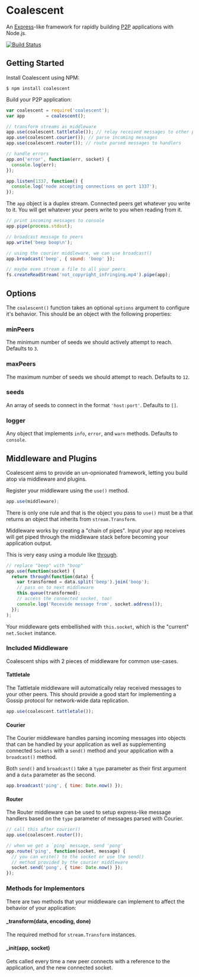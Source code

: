 Coalescent
==========

An [Express](http://expressjs.com/)-like framework for rapidly building
[P2P](http://en.wikipedia.org/wiki/Peer-to-peer) applications with Node.js.

[![Build Status](https://travis-ci.org/gordonwritescode/coalescent.svg)](https://travis-ci.org/gordonwritescode/coalescent)

## Getting Started

Install Coalescent using NPM:

```
$ npm install coalescent
```

Build your P2P application:

```js
var coalescent = require('coalescent');
var app        = coalescent();

// transform streams as middleware
app.use(coalescent.tattletale()); // relay received messages to other peers
app.use(coalescent.courier()); // parse incoming messages
app.use(coalescent.router()); // route parsed messages to handlers

// handle errors
app.on('error', function(err, socket) {
  console.log(err);
});

app.listen(1337, function() {
  console.log('node accepting connections on port 1337');
});
```

The `app` object is a duplex stream. Connected peers get whatever you write to
it. You will get whatever your peers write to you when reading from it.

```js
// print incoming messages to console
app.pipe(process.stdout);

// broadcast message to peers
app.write('beep boop\n');

// using the courier middleware, we can use broadcast()
app.broadcast('beep', { sound: 'boop' });

// maybe even stream a file to all your peers
fs.createReadStream('not_copyright_infringing.mp4').pipe(app);
```

## Options

The `coalescent()` function takes an optional `options` argument to configure
it's behavior. This should be an object with the following properties:

### minPeers

The minimum number of seeds we should actively attempt to reach. Defaults to `3`.

### maxPeers

The maximum number of seeds we should attempt to reach. Defaults to `12`.

### seeds

An array of seeds to connect in the format `'host:port'`. Defaults to `[]`.

### logger

Any object that implements `info`, `error`, and `warn` methods. Defaults to
`console`.

## Middleware and Plugins

Coalescent aims to provide an un-opnionated framework, letting you build atop
via middleware and plugins.

Register your middleware using the `use()` method.

```js
app.use(middleware);
```

There is only one rule and that is the object you pass to `use()` must be a that
returns an object that inherits from `stream.Transform`.

Middleware works by creating a "chain of pipes". Input your app receives will
get piped through the middleware stack before becoming your application output.

This is very easy using a module like [through](https://www.npmjs.org/package/through).

```js
// replace "beep" with "boop"
app.use(function(socket) {
  return through(function(data) {
    var transformed = data.split('beep').join('boop');
    // pass on to next middleware
    this.queue(transformed);
    // access the connected socket, too!
    console.log('Recevide message from', socket.address());
  });
);
```

Your middleware gets embellished with `this.socket`, which is the "current"
`net.Socket` instance.

### Included Middleware

Coalescent ships with 2 pieces of middleware for common use-cases.

#### Tattletale

The Tattletale middleware will automatically relay received messages to your
other peers. This should provide a good start for implementing a Gossip protocol
for network-wide data replication.

```js
app.use(coalescent.tattletale());
```

#### Courier

The Courier middleware handles parsing incoming messages into objects that can
be handled by your application as well as supplementing connected `Sockets` with
a `send()` method and your application with a `broadcast()` method.

Both `send()` and `broadcast()` take a `type` parameter as their first argument
and a `data` parameter as the second.

```js
app.broadcast('ping', { time: Date.now() });
```

#### Router

The Router middleware can be used to setup express-like message handlers based
on the `type` parameter of messages parsed with Courier.

```js
// call this after courier()
app.use(coalescent.router());

// when we get a `ping` message, send 'pong'
app.route('ping', function(socket, message) {
  // you can write() to the socket or use the send()
  // method provided by the courier middleware
  socket.send('pong', { time: Date.now() });
});
```

### Methods for Implementors

There are two methods that your middleware can implement to affect the
behavior of your application:

#### _transform(data, encoding, done)

The required method for `stream.Transform` instances.

#### _init(app, socket)

Gets called every time a new peer connects with a reference to the application,
and the new connected socket.
